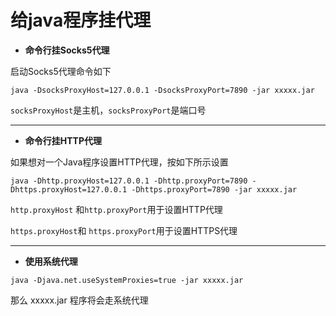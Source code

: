 # 给java程序挂代理

+ **命令行挂Socks5代理**

启动Socks5代理命令如下
```
java -DsocksProxyHost=127.0.0.1 -DsocksProxyPort=7890 -jar xxxxx.jar
```
`socksProxyHost`是主机，`socksProxyPort`是端口号

* * * * *
+ **命令行挂HTTP代理**

如果想对一个Java程序设置HTTP代理，按如下所示设置
```
java -Dhttp.proxyHost=127.0.0.1 -Dhttp.proxyPort=7890 -Dhttps.proxyHost=127.0.0.1 -Dhttps.proxyPort=7890 -jar xxxxx.jar
```
`http.proxyHost` 和`http.proxyPort`用于设置HTTP代理

`https.proxyHost`和 `https.proxyPort`用于设置HTTPS代理

* * * * *
+ **使用系统代理**
```
java -Djava.net.useSystemProxies=true -jar xxxxx.jar
```
那么 xxxxx.jar 程序将会走系统代理
